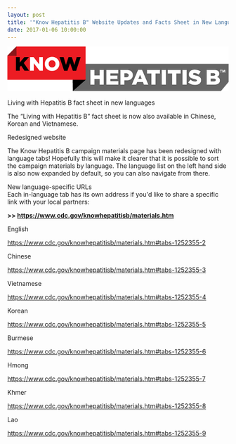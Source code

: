 ```yaml
---
layout: post
title: '"Know Hepatitis B" Website Updates and Facts Sheet in New Languages'
date: 2017-01-06 10:00:00
---
```


[![](/assets/images/know-hepatitis-b-website-updates-and-facts-sheet-in-new-languages.png)](https://www.cdc.gov/knowhepatitisb/materials.htm)

Living with Hepatitis B fact sheet in new languages

The “Living with Hepatitis B” fact sheet is now also available in Chinese, Korean and Vietnamese. 

Redesigned website

The Know Hepatitis B campaign materials page has been redesigned with language tabs! Hopefully this will make it clearer that it is possible to sort the campaign materials by language. The language list on the left hand side is also now expanded by default, so you can also navigate from there.

New language-specific URLs  
Each in-language tab has its own address if you'd like to share a specific link with your local partners:

**>> <https://www.cdc.gov/knowhepatitisb/materials.htm>**

English

https://www.cdc.gov/knowhepatitisb/materials.htm#tabs-1252355-2

Chinese

https://www.cdc.gov/knowhepatitisb/materials.htm#tabs-1252355-3

Vietnamese

https://www.cdc.gov/knowhepatitisb/materials.htm#tabs-1252355-4

Korean

https://www.cdc.gov/knowhepatitisb/materials.htm#tabs-1252355-5

Burmese

https://www.cdc.gov/knowhepatitisb/materials.htm#tabs-1252355-6

Hmong

https://www.cdc.gov/knowhepatitisb/materials.htm#tabs-1252355-7

Khmer

https://www.cdc.gov/knowhepatitisb/materials.htm#tabs-1252355-8

Lao

https://www.cdc.gov/knowhepatitisb/materials.htm#tabs-1252355-9
